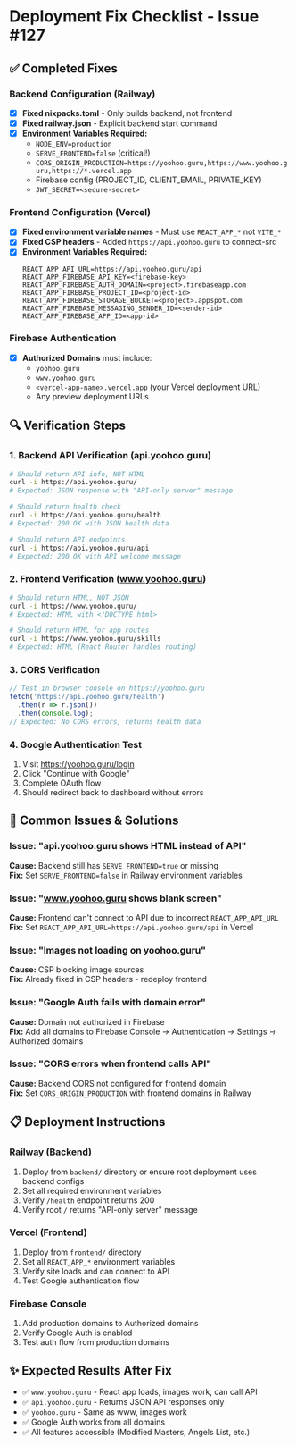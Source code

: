 # Deployment Fix Checklist - Issue #127

## ✅ Completed Fixes

### Backend Configuration (Railway)
- [x] **Fixed nixpacks.toml** - Only builds backend, not frontend
- [x] **Fixed railway.json** - Explicit backend start command
- [x] **Environment Variables Required:**
  - `NODE_ENV=production` 
  - `SERVE_FRONTEND=false` (critical!)
  - `CORS_ORIGIN_PRODUCTION=https://yoohoo.guru,https://www.yoohoo.guru,https://*.vercel.app`
  - Firebase config (PROJECT_ID, CLIENT_EMAIL, PRIVATE_KEY)
  - `JWT_SECRET=<secure-secret>`

### Frontend Configuration (Vercel)
- [x] **Fixed environment variable names** - Must use `REACT_APP_*` not `VITE_*`
- [x] **Fixed CSP headers** - Added `https://api.yoohoo.guru` to connect-src
- [x] **Environment Variables Required:**
  ```
  REACT_APP_API_URL=https://api.yoohoo.guru/api
  REACT_APP_FIREBASE_API_KEY=<firebase-key>
  REACT_APP_FIREBASE_AUTH_DOMAIN=<project>.firebaseapp.com
  REACT_APP_FIREBASE_PROJECT_ID=<project-id>
  REACT_APP_FIREBASE_STORAGE_BUCKET=<project>.appspot.com
  REACT_APP_FIREBASE_MESSAGING_SENDER_ID=<sender-id>
  REACT_APP_FIREBASE_APP_ID=<app-id>
  ```

### Firebase Authentication
- [x] **Authorized Domains** must include:
  - `yoohoo.guru`
  - `www.yoohoo.guru`
  - `<vercel-app-name>.vercel.app` (your Vercel deployment URL)
  - Any preview deployment URLs

## 🔍 Verification Steps

### 1. Backend API Verification (api.yoohoo.guru)
```bash
# Should return API info, NOT HTML
curl -i https://api.yoohoo.guru/
# Expected: JSON response with "API-only server" message

# Should return health check
curl -i https://api.yoohoo.guru/health
# Expected: 200 OK with JSON health data

# Should return API endpoints
curl -i https://api.yoohoo.guru/api
# Expected: 200 OK with API welcome message
```

### 2. Frontend Verification (www.yoohoo.guru)
```bash
# Should return HTML, NOT JSON
curl -i https://www.yoohoo.guru/
# Expected: HTML with <!DOCTYPE html>

# Should return HTML for app routes
curl -i https://www.yoohoo.guru/skills
# Expected: HTML (React Router handles routing)
```

### 3. CORS Verification
```javascript
// Test in browser console on https://yoohoo.guru
fetch('https://api.yoohoo.guru/health')
  .then(r => r.json())
  .then(console.log);
// Expected: No CORS errors, returns health data
```

### 4. Google Authentication Test
1. Visit https://yoohoo.guru/login
2. Click "Continue with Google"  
3. Complete OAuth flow
4. Should redirect back to dashboard without errors

## 🚨 Common Issues & Solutions

### Issue: "api.yoohoo.guru shows HTML instead of API"
**Cause:** Backend still has `SERVE_FRONTEND=true` or missing  
**Fix:** Set `SERVE_FRONTEND=false` in Railway environment variables

### Issue: "www.yoohoo.guru shows blank screen"
**Cause:** Frontend can't connect to API due to incorrect `REACT_APP_API_URL`  
**Fix:** Set `REACT_APP_API_URL=https://api.yoohoo.guru/api` in Vercel

### Issue: "Images not loading on yoohoo.guru"
**Cause:** CSP blocking image sources  
**Fix:** Already fixed in CSP headers - redeploy frontend

### Issue: "Google Auth fails with domain error"
**Cause:** Domain not authorized in Firebase  
**Fix:** Add all domains to Firebase Console → Authentication → Settings → Authorized domains

### Issue: "CORS errors when frontend calls API"
**Cause:** Backend CORS not configured for frontend domain  
**Fix:** Set `CORS_ORIGIN_PRODUCTION` with frontend domains in Railway

## 📋 Deployment Instructions

### Railway (Backend)
1. Deploy from `backend/` directory or ensure root deployment uses backend configs
2. Set all required environment variables
3. Verify `/health` endpoint returns 200
4. Verify root `/` returns "API-only server" message

### Vercel (Frontend)  
1. Deploy from `frontend/` directory
2. Set all `REACT_APP_*` environment variables
3. Verify site loads and can connect to API
4. Test Google authentication flow

### Firebase Console
1. Add production domains to Authorized domains
2. Verify Google Auth is enabled
3. Test auth flow from production domains

## ✨ Expected Results After Fix

- ✅ `www.yoohoo.guru` - React app loads, images work, can call API
- ✅ `api.yoohoo.guru` - Returns JSON API responses only  
- ✅ `yoohoo.guru` - Same as www, images work
- ✅ Google Auth works from all domains
- ✅ All features accessible (Modified Masters, Angels List, etc.)